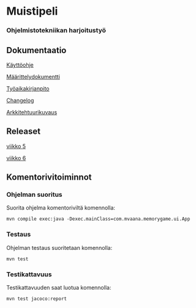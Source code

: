 # Muistipeli

### Ohjelmistotekniikan harjoitustyö

## Dokumentaatio

[Käyttöohje](https://github.com/karppienkingi/ot-harjoitustyo/blob/master/dokumentaatio/kayttoohje.md)

[Määrittelydokumentti](https://github.com/karppienkingi/ot-harjoitustyo/blob/master/dokumentaatio/Maarittelydokumentti.md)

[Työaikakirjanpito](https://github.com/karppienkingi/ot-harjoitustyo/blob/master/dokumentaatio/tuntikirjanpito.md)

[Changelog](https://github.com/karppienkingi/ot-harjoitustyo/blob/master/dokumentaatio/changelog.md)

[Arkkitehtuurikuvaus](https://github.com/karppienkingi/ot-harjoitustyo/blob/master/dokumentaatio/arkkitehtuuri.md)

## Releaset

[viikko 5](https://github.com/karppienkingi/ot-harjoitustyo/releases/tag/viikko5)

[viikko 6](https://github.com/karppienkingi/ot-harjoitustyo/releases/tag/viikko6)

## Komentorivitoiminnot

### Ohjelman suoritus
Suorita ohjelma komentoriviltä komennolla: 

`mvn compile exec:java -Dexec.mainClass=com.mvaana.memorygame.ui.App`

### Testaus
Ohjelman testaus suoritetaan komennolla:

`mvn test`

### Testikattavuus
Testikattavuuden saat luotua komennolla:

`mvn test jacoco:report`
